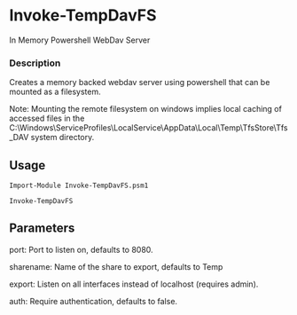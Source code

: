 # Invoke-TempDavFS
In Memory Powershell WebDav Server

### Description
 
Creates a memory backed webdav server using powershell that can be mounted as a filesystem.

Note: Mounting the remote filesystem on windows implies local caching of accessed files in the C:\Windows\ServiceProfiles\LocalService\AppData\Local\Temp\TfsStore\Tfs_DAV system directory.
 
## Usage

```
Import-Module Invoke-TempDavFS.psm1

Invoke-TempDavFS
```

## Parameters

port: Port to listen on, defaults to 8080.

sharename: Name of the share to export, defaults to Temp
 
export: Listen on all interfaces instead of localhost (requires admin).

auth: Require authentication, defaults to false.
